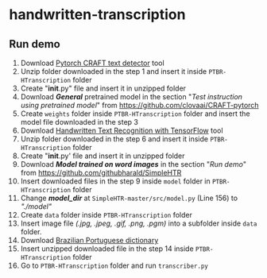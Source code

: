 # handwritten-transcription

## Run demo
1. Download [Pytorch CRAFT text detector](https://github.com/clovaai/CRAFT-pytorch) tool
2. Unzip folder downloaded in the step 1 and insert it inside `PTBR-HTranscription` folder
3. Create "__init__.py" file and insert it in unzipped folder
4. Download ***General*** pretrained model in the section "*Test instruction using pretrained model*" from https://github.com/clovaai/CRAFT-pytorch
5. Create `weights` folder inside `PTBR-HTranscription` folder and insert the model file downloaded in the step 3
6. Download [Handwritten Text Recognition with TensorFlow](https://github.com/githubharald/SimpleHTR) tool
7. Unzip folder downloaded in the step 6 and insert it inside `PTBR-HTranscription` folder
8. Create "__init__.py' file and insert it in unzipped folder
9. Download ***Model trained on word images*** in the section "*Run demo*" from https://github.com/githubharald/SimpleHTR
10. Insert downloaded files in the step 9 inside `model` folder in `PTBR-HTranscription` folder
11. Change ***model_dir*** at `SimpleHTR-master/src/model.py` (Line 156) to *"./model"*
12. Create `data` folder inside `PTBR-HTranscription` folder
13. Insert image file *(.jpg, .jpeg, .gif, .png, .pgm)* into a subfolder inside `data` folder.
14. Download [Brazilian Portuguese dictionary](https://sites.icmc.usp.br/taspardo/dicionario_port.zip)
15. Insert unzipped downloaded file in the step 14 inside `PTBR-HTranscription` folder
16. Go to `PTBR-HTranscription` folder and run `transcriber.py`
